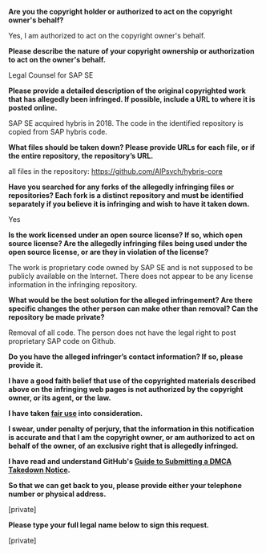 **Are you the copyright holder or authorized to act on the copyright owner's behalf?**

Yes, I am authorized to act on the copyright owner's behalf.

**Please describe the nature of your copyright ownership or authorization to act on the owner's behalf.**

Legal Counsel for SAP SE

**Please provide a detailed description of the original copyrighted work that has allegedly been infringed. If possible, include a URL to where it is posted online.**

SAP SE acquired hybris in 2018. The code in the identified repository is copied from SAP hybris code.

**What files should be taken down? Please provide URLs for each file, or if the entire repository, the repository’s URL.**

all files in the repository: https://github.com/AlPsvch/hybris-core

**Have you searched for any forks of the allegedly infringing files or repositories? Each fork is a distinct repository and must be identified separately if you believe it is infringing and wish to have it taken down.**

Yes

**Is the work licensed under an open source license? If so, which open source license? Are the allegedly infringing files being used under the open source license, or are they in violation of the license?**

The work is proprietary code owned by SAP SE and is not supposed to be publicly available on the Internet. There does not appear to be any license information in the infringing repository.

**What would be the best solution for the alleged infringement? Are there specific changes the other person can make other than removal? Can the repository be made private?**

Removal of all code. The person does not have the legal right to post proprietary SAP code on Github.

**Do you have the alleged infringer’s contact information? If so, please provide it.**

**I have a good faith belief that use of the copyrighted materials described above on the infringing web pages is not authorized by the copyright owner, or its agent, or the law.**

**I have taken <a href="https://www.lumendatabase.org/topics/22">fair use</a> into consideration.**

**I swear, under penalty of perjury, that the information in this notification is accurate and that I am the copyright owner, or am authorized to act on behalf of the owner, of an exclusive right that is allegedly infringed.**

**I have read and understand GitHub's <a href="https://docs.github.com/articles/guide-to-submitting-a-dmca-takedown-notice/">Guide to Submitting a DMCA Takedown Notice</a>.**

**So that we can get back to you, please provide either your telephone number or physical address.**

[private]

**Please type your full legal name below to sign this request.**

[private]
